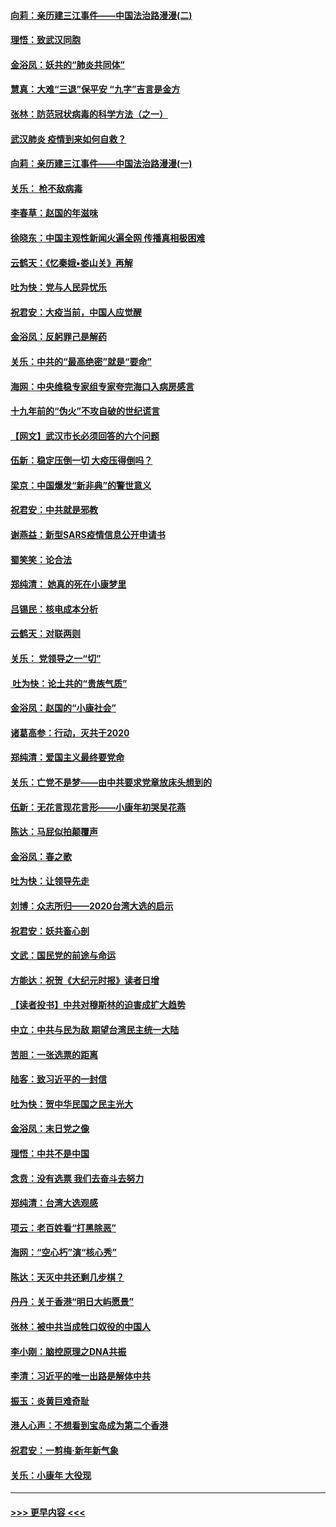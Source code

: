 #### [向莉：亲历建三江事件——中国法治路漫漫(二)](../pages/nsc993/n11829102.md?t=01301844) 
#### [理悟：致武汉同胞](../pages/nsc993/n11831522.md?t=01301844) 
#### [金浴凤：妖共的“肺炎共同体”](../pages/nsc993/n11829448.md?t=01301844) 
#### [慧真：大难“三退”保平安 “九字”吉言是金方](../pages/nsc993/n11829501.md?t=01301844) 
#### [张林：防范冠状病毒的科学方法（之一）](../pages/nsc993/n11828618.md?t=01301844) 
#### [武汉肺炎 疫情到来如何自救？](../pages/nsc993/n11827632.md?t=01301844) 
#### [向莉：亲历建三江事件——中国法治路漫漫(一)](../pages/nsc993/n11827190.md?t=01301844) 
#### [关乐： 枪不敌病毒](../pages/nsc993/n11826746.md?t=01301844) 
#### [李春草：赵国的年滋味](../pages/nsc993/n11826321.md?t=01301844) 
#### [徐晓东：中国主观性新闻火遍全网 传播真相极困难](../pages/nsc993/n11826508.md?t=01301844) 
#### [云鹤天：《忆秦娥▪娄山关》再解](../pages/nsc993/n11824682.md?t=01301844) 
#### [吐为快：党与人民异忧乐](../pages/nsc993/n11824660.md?t=01301844) 
#### [祝君安：大疫当前，中国人应觉醒](../pages/nsc993/n11821946.md?t=01301844) 
#### [金浴凤：反躬罪己是解药](../pages/nsc993/n11820280.md?t=01301844) 
#### [关乐：中共的“最高绝密”就是“要命”](../pages/nsc993/n11816946.md?t=01301844) 
#### [海网：中央维稳专家组专家夸完海口入病房感言](../pages/nsc993/n11815138.md?t=01301844) 
#### [十九年前的“伪火”不攻自破的世纪谎言](../pages/nsc993/n11813238.md?t=01301844) 
#### [【网文】武汉市长必须回答的六个问题](../pages/nsc993/n11813848.md?t=01301844) 
#### [伍新：稳定压倒一切 大疫压得倒吗？](../pages/nsc993/n11812634.md?t=01301844) 
#### [梁京：中国爆发“新非典”的警世意义](../pages/nsc993/n11812554.md?t=01301844) 
#### [祝君安：中共就是邪教](../pages/nsc993/n11812431.md?t=01301844) 
#### [谢燕益：新型SARS疫情信息公开申请书](../pages/nsc993/n11808840.md?t=01301844) 
#### [蜀笑笑：论合法](../pages/nsc993/n11808064.md?t=01301844) 
#### [郑纯清： 她真的死在小康梦里](../pages/nsc993/n11806623.md?t=01301844) 
#### [吕锡民：核电成本分析](../pages/nsc993/n11806284.md?t=01301844) 
#### [云鹤天：对联两则](../pages/nsc993/n11805957.md?t=01301844) 
#### [关乐： 党领导之一“切”](../pages/nsc993/n11804505.md?t=01301844) 
#### [ 吐为快：论土共的“贵族气质”](../pages/nsc993/n11804490.md?t=01301844) 
#### [金浴凤：赵国的“小康社会”](../pages/nsc993/n11804452.md?t=01301844) 
#### [诸葛高参：行动，灭共于2020](../pages/nsc993/n11804120.md?t=01301844) 
#### [郑纯清：爱国主义最终要党命](../pages/nsc993/n11802197.md?t=01301844) 
#### [关乐：亡党不是梦——由中共要求党章放床头想到的](../pages/nsc993/n11802156.md?t=01301844) 
#### [伍新：无花言现花言形——小康年初哭吴花燕](../pages/nsc993/n11800044.md?t=01301844) 
#### [陈达：马屁似拍颠覆声](../pages/nsc993/n11800010.md?t=01301844) 
#### [金浴凤：春之歌](../pages/nsc993/n11797687.md?t=01301844) 
#### [吐为快：让领导先走](../pages/nsc993/n11797512.md?t=01301844) 
#### [刘博：众志所归——2020台湾大选的启示](../pages/nsc993/n11796878.md?t=01301844) 
#### [祝君安：妖共畜心剖](../pages/nsc993/n11794273.md?t=01301844) 
#### [文武：国民党的前途与命运](../pages/nsc993/n11794198.md?t=01301844) 
#### [方能达：祝贺《大纪元时报》读者日增](../pages/nsc993/n11793807.md?t=01301844) 
#### [【读者投书】中共对穆斯林的迫害成扩大趋势](../pages/nsc993/n11791371.md?t=01301844) 
#### [中立：中共与民为敌 期望台湾民主统一大陆](../pages/nsc993/n11790392.md?t=01301844) 
#### [苦胆：一张选票的距离](../pages/nsc993/n11788914.md?t=01301844) 
#### [陆客：致习近平的一封信](../pages/nsc993/n11788867.md?t=01301844) 
#### [吐为快：贺中华民国之民主光大](../pages/nsc993/n11788618.md?t=01301844) 
#### [金浴凤：末日党之像](../pages/nsc993/n11787475.md?t=01301844) 
#### [理悟：中共不是中国](../pages/nsc993/n11787463.md?t=01301844) 
#### [念贲：没有选票  我们去奋斗去努力](../pages/nsc993/n11787398.md?t=01301844) 
#### [郑纯清：台湾大选观感](../pages/nsc993/n11786210.md?t=01301844) 
#### [项云：老百姓看“打黑除恶”](../pages/nsc993/n11785398.md?t=01301844) 
#### [海网：“空心朽”演“核心秀”](../pages/nsc993/n11783874.md?t=01301844) 
#### [陈达：天灭中共还剩几步棋？](../pages/nsc993/n11783719.md?t=01301844) 
#### [丹丹：关于香港“明日大屿愿景”](../pages/nsc993/n11783273.md?t=01301844) 
#### [张林：被中共当成牲口奴役的中国人](../pages/nsc993/n11782397.md?t=01301844) 
#### [李小刚：脑控原理之DNA共振](../pages/nsc993/n11780962.md?t=01301844) 
#### [李清：习近平的唯一出路是解体中共](../pages/nsc993/n11780866.md?t=01301844) 
#### [振玉：炎黄巨难奇耻](../pages/nsc993/n11779632.md?t=01301844) 
#### [港人心声：不想看到宝岛成为第二个香港](../pages/nsc993/n11778817.md?t=01301844) 
#### [祝君安：一剪梅‧新年新气象](../pages/nsc993/n11776340.md?t=01301844) 
#### [关乐：小康年 大役现](../pages/nsc993/n11774213.md?t=01301844) 

----
#### [ >>> 更早内容 <<< ](../indexes/nsc993-earlier.md)
